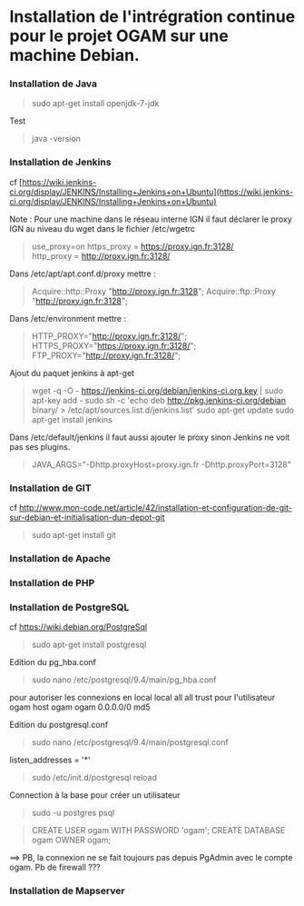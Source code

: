 # Installation de l'intrégration continue pour le projet OGAM sur une machine Debian.


### Installation de Java

> sudo apt-get install openjdk-7-jdk

Test 

> java -version

### Installation de Jenkins

cf [https://wiki.jenkins-ci.org/display/JENKINS/Installing+Jenkins+on+Ubuntu](https://wiki.jenkins-ci.org/display/JENKINS/Installing+Jenkins+on+Ubuntu)

Note :
Pour une machine dans le réseau interne IGN il faut déclarer le proxy IGN au niveau du wget 
dans le fichier /etc/wgetrc 

> use_proxy=on
> https_proxy = https://proxy.ign.fr:3128/   
> http_proxy = http://proxy.ign.fr:3128/

Dans /etc/apt/apt.conf.d/proxy mettre : 

> Acquire::http::Proxy "http://proxy.ign.fr:3128";
> Acquire::ftp::Proxy "http://proxy.ign.fr:3128";
	
Dans /etc/environment mettre :
> HTTP_PROXY="http://proxy.ign.fr:3128/";
> HTTPS_PROXY="https://proxy.ign.fr:3128/";
> FTP_PROXY="http://proxy.ign.fr:3128/";

Ajout du paquet jenkins à apt-get

> wget -q -O - https://jenkins-ci.org/debian/jenkins-ci.org.key | sudo apt-key add -
> sudo sh -c 'echo deb http://pkg.jenkins-ci.org/debian binary/ > /etc/apt/sources.list.d/jenkins.list'
> sudo apt-get update
> sudo apt-get install jenkins


Dans /etc/default/jenkins il faut aussi ajouter le proxy sinon Jenkins ne voit pas ses plugins.

> JAVA_ARGS="-Dhttp.proxyHost=proxy.ign.fr -Dhttp.proxyPort=3128"


	
### Installation de GIT

cf http://www.mon-code.net/article/42/installation-et-configuration-de-git-sur-debian-et-initialisation-dun-depot-git

> sudo apt-get install git
	
	
### Installation de Apache


### Installation de PHP


### Installation de PostgreSQL

cf https://wiki.debian.org/PostgreSql

> sudo apt-get install postgresql


Edition du pg_hba.conf
> sudo nano /etc/postgresql/9.4/main/pg_hba.conf

pour autoriser les connexions en local
local   all             all                                  trust
pour l'utilisateur ogam 
host    ogam     ogam                   0.0.0.0/0       md5


Edition du postgresql.conf
> sudo nano /etc/postgresql/9.4/main/postgresql.conf

listen_addresses = '*' 

> sudo /etc/init.d/postgresql reload


Connection à la base pour créer un utilisateur
> sudo -u postgres psql

> CREATE USER ogam WITH PASSWORD 'ogam';
> CREATE DATABASE ogam OWNER ogam;


==> PB, la connexion ne se fait toujours pas depuis PgAdmin avec le compte ogam. Pb de firewall ???


### Installation de Mapserver
